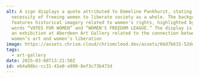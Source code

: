 ```yaml
---
alt: A sign displays a quote attributed to Emmeline Pankhurst, stating the
  necessity of freeing women to liberate society as a whole. The background
  features historical imagery related to women's rights, highlighted by the
  words “VOTES FOR WOMEN” and “WOMEN'S FREEDOM LEAGUE.” The display is part of
  an exhibition at Aberdeen Art Gallery related to the connection between
  women’s art and women’s liberation
image: https://assets.chrism.cloud/chrismcleod.dev/assets/66d7b615-52de-4380-bdf9-7c81d9351009.JPG
tags:
  - art-gallery
date: 2025-03-08T13:21:50Z
id: e64a98bc-cc31-41e0-a990-8ef3c73b473d
---
```


